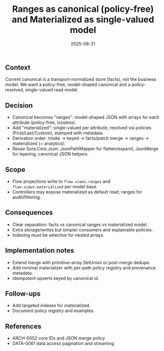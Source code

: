 ﻿---
id: DATA-0063
slug: ranges-as-canonical-and-materialized-model
domain: Data
status: accepted
date: 2025-08-31
title: Ranges as canonical (policy-free) and Materialized as single-valued model
---

## Context

Current canonical is a transport-normalized store (facts), not the business model. We want a policy-free, model-shaped canonical and a policy-resolved, single-valued read model.

## Decision

- Canonical becomes "ranges": model-shaped JSON with arrays for each attribute (policy-free, lossless).
- Add "materialized": single-valued per attribute, resolved via policies (First/Last/Custom), stamped with metadata.
- Derivation order: intake → keyed → facts/patch merge → ranges → materialized (+ analytics).
- Reuse Sora.Core.Json: JsonPathMapper for flatten/expand, JsonMerge for layering, canonical JSON helpers.

## Scope

- Flow projections write to `flow.views.ranges` and `flow.views.materialized` per model base.
- Controllers may expose materialized as default read; ranges for audit/filtering.

## Consequences

- Clear separation: facts vs canonical ranges vs materialized model.
- Extra storage/writes but simpler consumers and explainable policies.
- Indexing must be selective for nested arrays.

## Implementation notes

- Extend merge with primitive-array SetUnion or post-merge dedupe.
- Add minimal materializer with per-path policy registry and provenance metadata.
- Idempotent upserts keyed by canonical id.

## Follow-ups

- Add targeted indexes for materialized.
- Document policy registry and examples.

## References

- ARCH-0052 core IDs and JSON merge policy
- DATA-0061 data access pagination and streaming